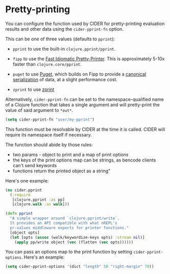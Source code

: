 # Pretty-printing

You can configure the function used by CIDER for pretty-printing evaluation
results and other data using the `cider-pprint-fn` option.

This can be one of three values (defaults to `pprint`):

- `pprint` to use the built-in `clojure.pprint/pprint`.

- `fipp` to use the
  [Fast Idiomatic Pretty-Printer](https://github.com/brandonbloom/fipp). This is
  approximately 5-10x faster than `clojure.core/pprint`.

- `puget` to use [Puget](https://github.com/greglook/puget), which builds on
  Fipp to provide a
  [canonical serialization](https://github.com/greglook/puget#canonical-representation)
  of data, at a slight performance cost.

- `zprint` to use [zprint](https://github.com/kkinnear/zprint)

Alternatively, `cider-pprint-fn` can be set to the namespace-qualified name of a
Clojure function that takes a single argument and will pretty-print the value of
said argument to `*out*`.

``` el
(setq cider-pprint-fn "user/my-pprint")
```

This function must be resolvable by CIDER at the time it is called. CIDER will require
its namespace itself if necessary.

The function should abide by those rules:

* two params - object to print and a map of print options
* the keys of the print options map can be strings, as bencode clients can't send keywords
* functions return the printed object as a string"

Here's one example:

``` clojure
(ns cider.pprint
  (:require
   [clojure.pprint :as pp]
   [clojure.walk :as walk]))

(defn pprint
  "A simple wrapper around `clojure.pprint/write`.
  It provides an API compatible with what nREPL's
  pr-values middleware expects for printer functions."
  [object opts]
  (let [opts (assoc (walk/keywordize-keys opts) :stream nil)]
    (apply pp/write object (vec (flatten (vec opts))))))
```

You can pass an options map to the print function by setting `cider-pprint-options`. Here's an example:

``` el
(setq cider-pprint-options '(dict "length" 50 "right-margin" 70))
```
